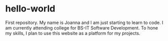 # hello-world
First repository.
My name is Joanna and I am just starting to learn to code.
I am currently attending college for BS-IT Software Development.
To hone my skills, I plan to use this website as a platform for my projects.
